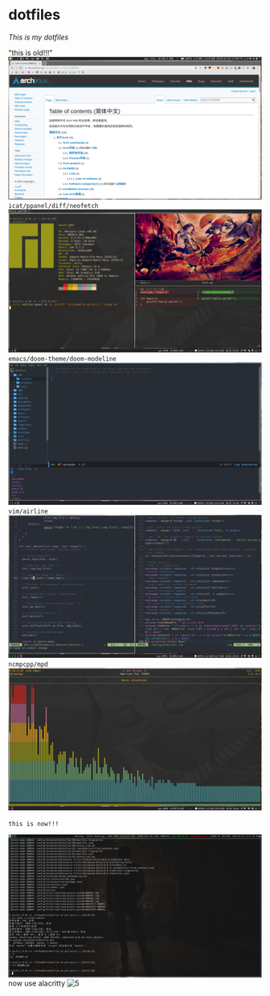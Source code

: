 # dotfiles

*This is my dotfiles*

"this is old!!!"
![0](./img/2019-10-20-120815_1920x1080_scrot.png)
`icat/ppanel/diff/neofetch`
![1](./img/2019-10-18-233536_1920x1080_scrot.png)
`emacs/doom-theme/doom-modeline`
![2](./img/2019-10-18-233630_1920x1080_scrot.png)
`vim/airline`
![3](./img/2019-10-18-234500_1920x1080_scrot.png)
`ncmpcpp/mpd`
![4](./img/2019-10-19-164103_1920x1080_scrot.png)

`this is now!!!`

![6](./img/2020-02-08-165752_1920x1080_scrot.png)
now use alacritty
![5](./img/2019-11-20.png)
